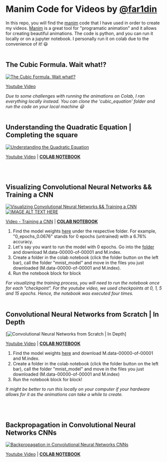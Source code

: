 # Manim Code for Videos by [@far1din](https://www.youtube.com/@far1din619)

In this repo, you will find the [manim](https://www.manim.community/) code that I have used in order to create my videos. [Manim](https://www.manim.community/) is a great tool for "programatic animation" and it allows for creating beautiful animations. The code is python, and you can run it locally or on a jupyter notebook. I personally run it on colab due to the convenience of it! 😃
</br>
</br>

## The Cubic Formula. Wait what!?

[![The Cubic Formula. Wait what!?](https://img.youtube.com/vi/XMJhE-kSGjc/maxresdefault.jpg)](https://www.youtube.com/watch?v=XMJhE-kSGjc)

[Youtube Video](https://youtu.be/XMJhE-kSGjc)

_Due to some challenges with running the animations on Colab, I ran everything locally instead. You can clone the 'cubic_equation' folder and run the code on your local machine 😃_
</br>
</br>

## Understanding the Quadratic Equation | Completing the square

[![Understanding the Quadratic Equation](https://img.youtube.com/vi/v2eu2ba_j3k/maxresdefault.jpg)](https://www.youtube.com/watch?v=v2eu2ba_j3k)

[Youtube Video](https://youtu.be/v2eu2ba_j3k) | [**COLAB NOTEBOOK**](https://colab.research.google.com/drive/1Jq4KEWVYjwlUKOV_zWpie6nij0SZ1Lg7)

</br>
</br>

## Visualizing Convolutional Neural Networks && Training a CNN

[![Visualizing Convolutional Neural Networks && Training a CNN](https://img.youtube.com/vi/2nrrzIx_i4g/maxresdefault.jpg)](https://www.youtube.com/watch?v=2nrrzIx_i4g) [![IMAGE ALT TEXT HERE](https://img.youtube.com/vi/JboZfxUjLSk/maxresdefault.jpg)](https://www.youtube.com/watch?v=JboZfxUjLSk)

[Video - Training a CNN](https://youtu.be/2nrrzIx_i4g) | [**COLAB NOTEBOOK**](https://colab.research.google.com/drive/1yxo834FnhfW_gs-Tp51k3HwNkeDQo_li)

1. Find the model weights [here](https://github.com/far1din/manim/tree/main/visualizing-and-training-a-cnn) under the respective folder. For example, "0_epochs_0.0676" stands for 0 epochs (untrained) with a 6.76% accuracy.
2. Let's say you want to run the model with 0 epochs. Go into the [folder](https://github.com/far1din/manim/tree/main/visualizing-and-training-a-cnn/0_epochs_0.0676) and download M.data-00000-of-00001 and M.index.
3. Create a folder in the colab notebook (click the folder button on the left bar), call the folder "mnist_model" and move in the files you just downloaded (M.data-00000-of-00001 and M.index).
4. Run the notebook block for block

_For visualizing the training process, you will need to run the notebook once for each "checkpoint". For the youtube video, we used checkpoints at 0, 1, 5 and 15 epochs. Hence, the notebook was executed four times._
</br>
</br>

## Convolutional Neural Networks from Scratch | In Depth

[![Convolutional Neural Networks from Scratch | In Depth](https://img.youtube.com/vi/jDe5BAsT2-Y/maxresdefault.jpg)]

[Youtube Video](https://youtu.be/jDe5BAsT2-Y) | [**COLAB NOTEBOOK**](https://colab.research.google.com/drive/1NqOqh99Hl3CdsQtrAzgcwGpRZNZir0gp?usp=sharing)

1. Find the model weights [here](https://github.com/far1din/manim/tree/main/cnns-from-scratch-in-depth/mnist_model) and download M.data-00000-of-00001 and M.index.
2. Create a folder in the colab notebook (click the folder button on the left bar), call the folder "mnist_model" and move in the files you just downloaded (M.data-00000-of-00001 and M.index)
3. Run the notebook block for block!

_It might be better to run this locally on your computer if your hardware allows for it as the animations can take a while to create._

</br>
</br>

## Backpropagation in Convolutional Neural Networks CNNs

[![Backpropagation in Convolutional Neural Networks CNNs](https://img.youtube.com/vi/z9hJzduHToc/maxresdefault.jpg)](https://www.youtube.com/watch?v=z9hJzduHToc)

[Youtube Video](https://youtu.be/z9hJzduHToc) | [**COLAB NOTEBOOK**](https://colab.research.google.com/drive/1v97V9D-Q1l_wvIKO1klcChnL0LDZRPWQ)
